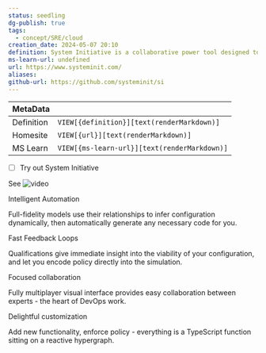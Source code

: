 ```yaml
---
status: seedling
dg-publish: true
tags:
  - concept/SRE/cloud
creation_date: 2024-05-07 20:10
definition: System Initiative is a collaborative power tool designed to remove the papercuts from DevOps work.
ms-learn-url: undefined
url: https://www.systeminit.com/
aliases: 
github-url: https://github.com/systeminit/si
---
```


| MetaData   |                                              |
| ---------- | -------------------------------------------- |
| Definition | `VIEW[{definition}][text(renderMarkdown)]`   |
| Homesite   | `VIEW[{url}][text(renderMarkdown)]`          |
| MS Learn   | `VIEW[{ms-learn-url}][text(renderMarkdown)]` |
- [ ] Try out System Initiative

See
![video](https://www.youtube.com/watch?v=gi_LoFCFJtc)

Intelligent Automation

Full-fidelity models use their relationships to infer configuration dynamically, then automatically generate any necessary code for you.

Fast Feedback Loops

Qualifications give immediate insight into the viability of your configuration, and let you encode policy directly into the simulation.

Focused collaboration

Fully multiplayer visual interface provides easy collaboration between experts - the heart of DevOps work.

Delightful customization

Add new functionality, enforce policy - everything is a TypeScript function sitting on a reactive hypergraph.